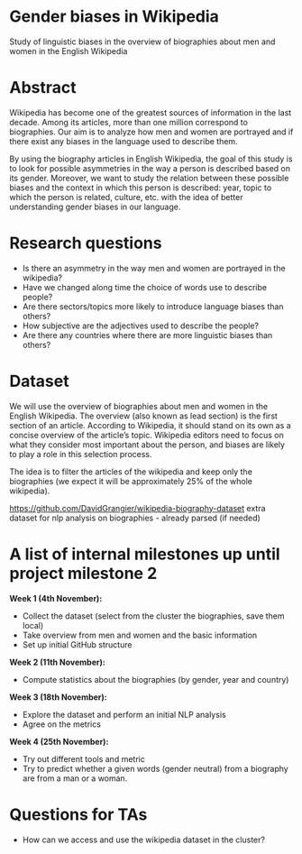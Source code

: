 # Gender biases in Wikipedia
Study of linguistic biases in the overview of biographies about men and women in the English Wikipedia

# Abstract
Wikipedia has become one of the greatest sources of information in the last decade. Among its articles, more than one million correspond to biographies. Our aim is to analyze how men and women are portrayed and if there exist any biases in the language used to describe them.  

By using the biography articles in English Wikipedia, the goal of this study is to look for possible asymmetries in the way a person is described based on its gender. Moreover, we want to study the relation between these possible biases and the context in which this person is described: year, topic to which the person is related, culture, etc. with the idea of better understanding gender biases in our language.

# Research questions
- Is there an asymmetry in the way men and women are portrayed in the wikipedia?
- Have we changed along time the choice of words use to describe people?
- Are there sectors/topics more likely to introduce language biases than others?
- How subjective are the adjectives used to describe the people?
- Are there any countries where there are more linguistic biases than others?


# Dataset
We will use the overview of biographies about men and women in the English Wikipedia. The overview (also known as lead section) is the first section of an article. According to Wikipedia, it should stand on its own as a concise overview of the article’s topic. Wikipedia editors need to focus on what they consider most important about the person, and biases are likely to play a role in this selection process.

The idea is to filter the articles of the wikipedia and keep only the biographies (we expect it will be approximately 25% of the whole wikipedia).

https://github.com/DavidGrangier/wikipedia-biography-dataset extra dataset for nlp analysis on biographies - already parsed (if needed)


# A list of internal milestones up until project milestone 2
**Week 1 (4th November):**

- Collect the dataset (select from the cluster the biographies, save them local)
- Take overview from men and women and the basic information
- Set up initial GitHub structure

**Week 2 (11th November):**

- Compute statistics about the biographies (by gender, year and country)

**Week 3 (18th November):**

- Explore the dataset and perform an initial NLP analysis
- Agree on the metrics

**Week 4 (25th November):**

- Try out different tools and metric
- Try to predict whether a given words (gender neutral) from a biography are from a man or a woman.


# Questions for TAs
* How can we access and use the wikipedia dataset in the cluster?
